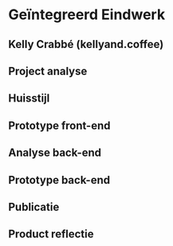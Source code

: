 # Geïntegreerd Eindwerk

## Kelly Crabbé (kellyand.coffee)

<!--TOC max2-->

<!--break-->

## Project analyse

<!--break-->
## Huisstijl

<!--break-->
## Prototype front-end

<!--break-->
## Analyse back-end

<!--break-->
## Prototype back-end

<!--break-->
## Publicatie

<!--break-->
## Product reflectie
